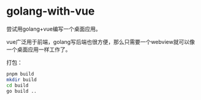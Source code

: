 # golang-with-vue

尝试用golang+vue编写一个桌面应用。

vue广泛用于前端，golang写后端也很方便，那么只需要一个webview就可以像一个桌面应用一样工作了。

打包：

```sh
pnpm build
mkdir build
cd build
go build ..
```